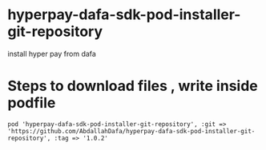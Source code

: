 # hyperpay-dafa-sdk-pod-installer-git-repository
 install hyper pay from dafa

# Steps to download files , write inside podfile 

```
pod 'hyperpay-dafa-sdk-pod-installer-git-repository', :git => 'https://github.com/AbdallahDafa/hyperpay-dafa-sdk-pod-installer-git-repository', :tag => '1.0.2'
```